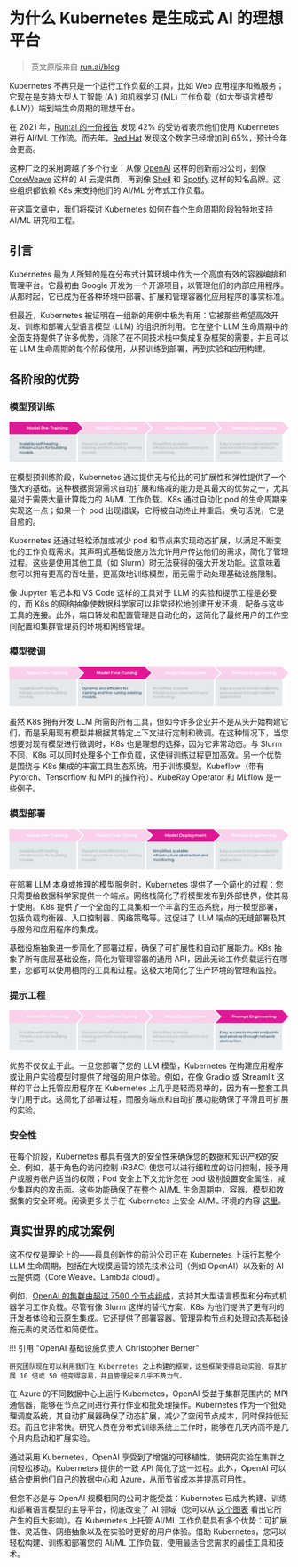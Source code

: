 # 为什么 Kubernetes 是生成式 AI 的理想平台

> 英文原版来自 [run.ai/blog](https://www.run.ai/blog/why-kubernetes-is-the-platform-for-genai)

Kubernetes 不再只是一个运行工作负载的工具，比如 Web 应用程序和微服务；它现在是支持大型人工智能 (AI) 和机器学习 (ML) 工作负载（如大型语言模型 (LLM)）端到端生命周期的理想平台。

在 2021 年，[Run:ai 的一份报告](https://pages.run.ai/ai-infrastructure-survey-report-2021) 发现 42% 的受访者表示他们使用 Kubernetes 进行 AI/ML 工作流。而去年，[Red Hat](https://www.altoros.com/blog/machine-learning-constitutes-65-percent-of-kubernetes-workloads) 发现这个数字已经增加到 65%，预计今年会更高。

这种广泛的采用跨越了多个行业：从像 [OpenAI](https://kubernetes.io/case-studies/openai/) 这样的创新前沿公司，到像 [CoreWeave](https://www.coreweave.com/blog/serverless-kubernetes-what-it-is-and-how-it-works) 这样的 AI 云提供商，再到像 [Shell](https://www.altoros.com/blog/shell-builds-10000-ai-models-on-kubernetes-in-less-than-a-day/) 和 [Spotify](https://www.youtube.com/watch?v=KUyEuY5ZSqI) 这样的知名品牌。这些组织都依赖 K8s 来支持他们的 AI/ML 分布式工作负载。

在这篇文章中，我们将探讨 Kubernetes 如何在每个生命周期阶段独特地支持 AI/ML 研究和工程。

## 引言

Kubernetes 最为人所知的是在分布式计算环境中作为一个高度有效的容器编排和管理平台。它最初由 Google 开发为一个开源项目，以管理他们的内部应用程序。从那时起，它已成为在各种环境中部署、扩展和管理容器化应用程序的事实标准。

但最近，Kubernetes 被证明在一组新的用例中极为有用：它被那些希望高效开发、训练和部署大型语言模型 (LLM) 的组织所利用。它在整个 LLM 生命周期中的全面支持提供了许多优势，消除了在不同技术栈中集成复杂框架的需要，并且可以在 LLM 生命周期的每个阶段使用，从预训练到部署，再到实验和应用构建。

## 各阶段的优势

### 模型预训练

![模型预训练](./images/genai01.png)

在模型预训练阶段，Kubernetes 通过提供无与伦比的可扩展性和弹性提供了一个强大的基础。这种根据资源需求自动扩展和缩减的能力是其最大的优势之一，尤其是对于需要大量计算能力的 AI/ML 工作负载。K8s 通过自动化 pod 的生命周期来实现这一点；如果一个 pod 出现错误，它将被自动终止并重启。换句话说，它是自愈的。

Kubernetes 还通过轻松添加或减少 pod 和节点来实现动态扩展，以满足不断变化的工作负载需求。其声明式基础设施方法允许用户传达他们的需求，简化了管理过程。这些是使用其他工具（如 Slurm）时无法获得的强大开发功能。这意味着您可以拥有更高的吞吐量，更高效地训练模型，而无需手动处理基础设施限制。

像 Jupyter 笔记本和 VS Code 这样的工具对于 LLM 的实验和提示工程是必要的，而 K8s 的网络抽象使数据科学家可以非常轻松地创建开发环境，配备与这些工具的连接。此外，端口转发和配置管理是自动化的，这简化了最终用户的工作空间配置和集群管理员的环境和网络管理。

### 模型微调

![模型微调](./images/genai02.png)

虽然 K8s 拥有开发 LLM 所需的所有工具，但如今许多企业并不是从头开始构建它们，而是采用现有模型并根据其特定上下文进行定制和微调。在这种情况下，当您想要对现有模型进行微调时，K8s 也是理想的选择，因为它非常动态。与 Slurm 不同，K8s 可以同时处理多个工作负载，这使得训练过程更加高效。另一个优势是围绕与 K8s 集成的丰富工具生态系统，用于训练模型。Kubeflow（带有 Pytorch、Tensorflow 和 MPI 的操作符）、KubeRay Operator 和 MLflow 是一些例子。

### 模型部署

![模型部署](./images/genai03.png)

在部署 LLM 本身或推理的模型服务时，Kubernetes 提供了一个简化的过程：您只需要给数据科学家提供一个端点。网络栈简化了将模型发布到外部世界，使其易于使用。K8s 提供了一个全面的工具集和一个丰富的生态系统，用于模型部署，包括负载均衡器、入口控制器、网络策略等。这促进了 LLM 端点的无缝部署及其与服务和应用程序的集成。

基础设施抽象进一步简化了部署过程，确保了可扩展性和自动扩展能力。K8s 抽象了所有底层基础设施，简化为管理容器的通用 API，因此无论工作负载运行在哪里，您都可以使用相同的工具和过程。这极大地简化了生产环境的管理和监控。

### 提示工程

![提示工程](./images/genai04.png)

优势不仅仅止于此。一旦您部署了您的 LLM 模型，Kubernetes 在构建应用程序或让用户实验模型时提供了增强的用户体验。例如，在像 Gradio 或 Streamlit 这样的平台上托管应用程序在 Kubernetes 上几乎是轻而易举的，因为有一整套工具专门用于此。这简化了部署过程，而服务端点和自动扩展功能确保了平滑且可扩展的实验。

### 安全性

在每个阶段，Kubernetes 都具有强大的安全性来确保您的数据和知识产权的安全。例如，基于角色的访问控制 (RBAC) 使您可以进行细粒度的访问控制，授予用户或服务帐户适当的权限；Pod 安全上下文允许您在 pod 级别设置安全属性，减少集群内的攻击面。这些功能确保了在整个 AI/ML 生命周期中，容器、模型和数据集的安全环境。阅读更多关于在 Kubernetes 上安全 AI/ML 环境的内容 [这里](https://www.run.ai/guides/kubernetes-architecture/securing-your-ai-ml-kubernetes-environment)。

## 真实世界的成功案例

这不仅仅是理论上的——最具创新性的前沿公司正在 Kubernetes 上运行其整个 LLM 生命周期，包括在大规模运营的领先技术公司（例如 OpenAI）以及新的 AI 云提供商（Core Weave、Lambda cloud）。

例如，[OpenAI 的集群由超过 7500 个节点组成](https://openai.com/research/scaling-kubernetes-to-7500-nodes)，支持其大型语言模型和分布式机器学习工作负载。尽管有像 Slurm 这样的替代方案，K8s 为他们提供了更有利的开发者体验和云原生集成。它还提供了部署容器、管理异构节点和处理动态基础设施元素的灵活性和简便性。

!!! 引用 "OpenAI 基础设施负责人 Christopher Berner"

    研究团队现在可以利用我们在 Kubernetes 之上构建的框架，这些框架使得启动实验、将其扩展 10 倍或 50 倍变得容易，并且管理起来几乎不费力气。

在 Azure 的不同数据中心上运行 Kubernetes，OpenAI 受益于集群范围内的 MPI 通信器，能够在节点之间进行并行作业和批处理操作。Kubernetes 作为一个批处理调度系统，其自动扩展器确保了动态扩展，减少了空闲节点成本，同时保持低延迟。而且它非常快。研究人员在分布式训练系统上工作时，能够在几天内而不是几个月内启动和扩展实验。

通过采用 Kubernetes，OpenAI 享受到了增强的可移植性，使研究实验在集群之间轻松移动。Kubernetes 提供的一致 API 简化了这一过程。此外，OpenAI 可以结合使用他们自己的数据中心和 Azure，从而节省成本并提高可用性。

但您不必是与 OpenAI 规模相同的公司才能受益：Kubernetes 已成为构建、训练和部署语言模型的主导平台，彻底改变了 AI 领域（您可以从 [这个图表](https://mattturck.com/landscape/mad2023.pdf) 看出它所产生的巨大影响）。在 Kubernetes 上托管 AI/ML 工作负载具有多个优势：可扩展性、灵活性、网络抽象以及在实验时更好的用户体验。借助 Kubernetes，您可以轻松构建、训练和部署您的 AI/ML 工作负载，使用最适合您需求的最佳工具和技术。
